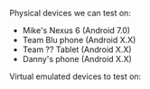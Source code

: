 Physical devices we can test on:

- Mike's Nexus 6 (Android 7.0)
- Team Blu phone (Android X.X)
- Team ?? Tablet (Android X.X)
- Danny's phone (Android X.X)

Virtual emulated devices to test on:
